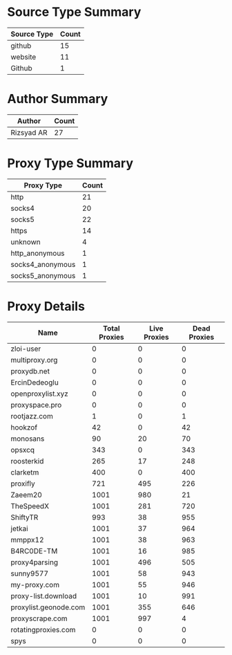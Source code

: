 # Source Type Summary

| Source Type | Count |
|-------------|-------|
| github | 15 |
| website | 11 |
| Github | 1 |


# Author Summary

| Author | Count |
|--------|-------|
| Rizsyad AR | 27 |


# Proxy Type Summary

| Proxy Type | Count |
|------------|-------|
| http | 21 |
| socks4 | 20 |
| socks5 | 22 |
| https | 14 |
| unknown | 4 |
| http_anonymous | 1 |
| socks4_anonymous | 1 |
| socks5_anonymous | 1 |


# Proxy Details

| Name | Total Proxies | Live Proxies | Dead Proxies |
|------|---------------|--------------|---------------|
| zloi-user | 0 | 0 | 0 |
| multiproxy.org | 0 | 0 | 0 |
| proxydb.net | 0 | 0 | 0 |
| ErcinDedeoglu | 0 | 0 | 0 |
| openproxylist.xyz | 0 | 0 | 0 |
| proxyspace.pro | 0 | 0 | 0 |
| rootjazz.com | 1 | 0 | 1 |
| hookzof | 42 | 0 | 42 |
| monosans | 90 | 20 | 70 |
| opsxcq | 343 | 0 | 343 |
| roosterkid | 265 | 17 | 248 |
| clarketm | 400 | 0 | 400 |
| proxifly | 721 | 495 | 226 |
| Zaeem20 | 1001 | 980 | 21 |
| TheSpeedX | 1001 | 281 | 720 |
| ShiftyTR | 993 | 38 | 955 |
| jetkai | 1001 | 37 | 964 |
| mmppx12 | 1001 | 38 | 963 |
| B4RC0DE-TM | 1001 | 16 | 985 |
| proxy4parsing | 1001 | 496 | 505 |
| sunny9577 | 1001 | 58 | 943 |
| my-proxy.com | 1001 | 55 | 946 |
| proxy-list.download | 1001 | 10 | 991 |
| proxylist.geonode.com | 1001 | 355 | 646 |
| proxyscrape.com | 1001 | 997 | 4 |
| rotatingproxies.com | 0 | 0 | 0 |
| spys | 0 | 0 | 0 |
